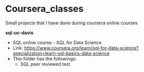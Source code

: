 # **Coursera_classes**
Small projects that I have done during coursera online courses 

**sql-uc-davis**
* SQL online course - SQL for Data Science
* Link: https://www.coursera.org/learn/sql-for-data-science?specialization=learn-sql-basics-data-science
* This folder has the followings:
  * SQL peer reviewed test
